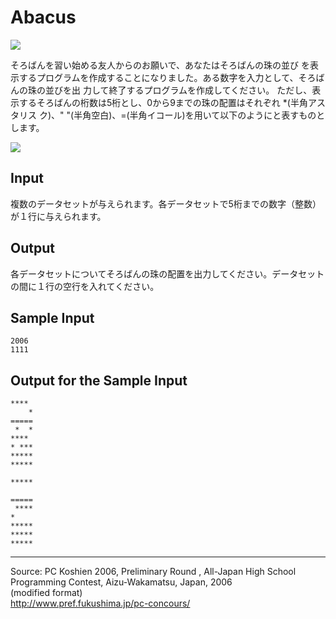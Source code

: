 # Abacus

![][1]

そろばんを習い始める友人からのお願いで、あなたはそろばんの珠の並び を表示するプログラムを作成することになりました。ある数字を入力として、そろばんの珠の並びを出 力して終了するプログラムを作成してください。 ただし、表示するそろばんの桁数は5桁とし、0から9までの珠の配置はそれぞれ *(半角アスタリス ク)、" "(半角空白)、=(半角イコール)を用いて以下のようにと表すものとします。

![][2]

## Input

複数のデータセットが与えられます。各データセットで5桁までの数字（整数）が１行に与えられます。

## Output

各データセットについてそろばんの珠の配置を出力してください。データセットの間に１行の空行を入れてください。

## Sample Input

    2006
    1111

## Output for the Sample Input

    ****
        *
    =====
     *  *
    ****
    * ***
    *****
    *****

    *****

    =====
     ****
    *
    *****
    *****
    *****

* * *

Source: PC Koshien 2006, Preliminary Round , All-Japan High School Programming Contest, Aizu-Wakamatsu, Japan, 2006   
(modified format)   
<http://www.pref.fukushima.jp/pc-concours/>

[1]: IMAGE1/abacus1.gif
[2]: IMAGE1/abacus2.gif
